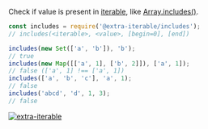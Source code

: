 Check if value is present in [iterable], like [Array.includes()].

```javascript
const includes = require('@extra-iterable/includes');
// includes(<iterable>, <value>, [begin=0], [end])

includes(new Set(['a', 'b']), 'b');
// true
includes(new Map([['a', 1], ['b', 2]]), ['a', 1]);
// false (['a', 1] !== ['a', 1])
includes(['a', 'b', 'c'], 'a', 1);
// false
includes('abcd', 'd', 1, 3);
// false
```


[![extra-iterable](https://i.imgur.com/KR83Nzx.jpg)](https://www.npmjs.com/package/extra-iterable)

[iterable]: https://developer.mozilla.org/en-US/docs/Web/JavaScript/Reference/Iteration_protocols
[Array.includes()]: https://developer.mozilla.org/en-US/docs/Web/JavaScript/Reference/Global_Objects/Array/includes
